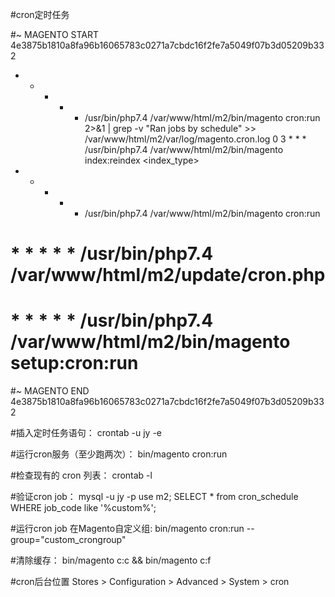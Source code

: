 #cron定时任务

#~ MAGENTO START 4e3875b1810a8fa96b16065783c0271a7cbdc16f2fe7a5049f07b3d05209b332
* * * * * /usr/bin/php7.4 /var/www/html/m2/bin/magento cron:run 2>&1 | grep -v "Ran jobs by schedule" >> /var/www/html/m2/var/log/magento.cron.log
0 3 * * * /usr/bin/php7.4 /var/www/html/m2/bin/magento index:reindex &lt;index_type&gt;

* * * * * /usr/bin/php7.4 /var/www/html/m2/bin/magento cron:run
# * * * * * /usr/bin/php7.4 /var/www/html/m2/update/cron.php
# * * * * * /usr/bin/php7.4 /var/www/html/m2/bin/magento setup:cron:run
#~ MAGENTO END 4e3875b1810a8fa96b16065783c0271a7cbdc16f2fe7a5049f07b3d05209b332

#插入定时任务语句：
crontab -u jy -e

#运行cron服务（至少跑两次）：
bin/magento cron:run

#检查现有的 cron 列表：
crontab -l

#验证cron job：
mysql -u jy -p
use m2;
SELECT * from cron_schedule WHERE job_code like '%custom%';


#运行cron job 在Magento自定义组:
bin/magento cron:run --group="custom_crongroup"

#清除缓存：
bin/magento c:c && bin/magento c:f

#cron后台位置
Stores > Configuration > Advanced > System > cron
